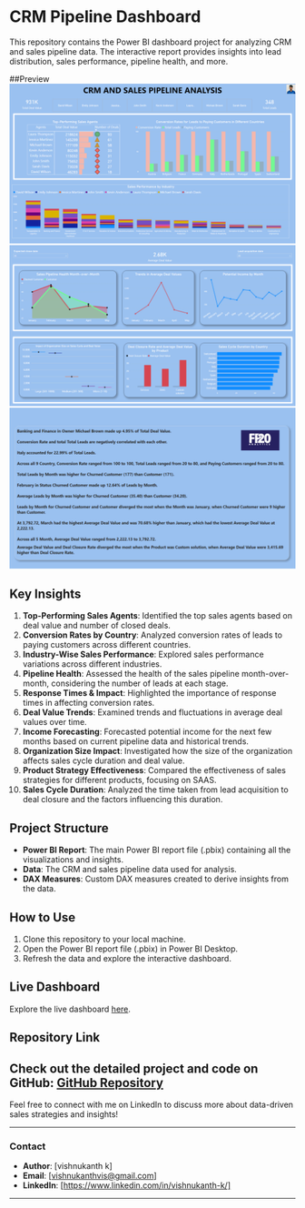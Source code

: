 # CRM Pipeline Dashboard

This repository contains the Power BI dashboard project for analyzing CRM and sales pipeline data. The interactive report provides insights into lead distribution, sales performance, pipeline health, and more.

##Preview
 ![Dashboard Preview](Screenshot%20(239).png)
 ![Dashboard Preview](Screenshot%20(240).png)
 ![Dashboard Preview](Screenshot%20(241).png)

## Key Insights

1. **Top-Performing Sales Agents**: Identified the top sales agents based on deal value and number of closed deals.
2. **Conversion Rates by Country**: Analyzed conversion rates of leads to paying customers across different countries.
3. **Industry-Wise Sales Performance**: Explored sales performance variations across different industries.
4. **Pipeline Health**: Assessed the health of the sales pipeline month-over-month, considering the number of leads at each stage.
5. **Response Times & Impact**: Highlighted the importance of response times in affecting conversion rates.
6. **Deal Value Trends**: Examined trends and fluctuations in average deal values over time.
7. **Income Forecasting**: Forecasted potential income for the next few months based on current pipeline data and historical trends.
8. **Organization Size Impact**: Investigated how the size of the organization affects sales cycle duration and deal value.
9. **Product Strategy Effectiveness**: Compared the effectiveness of sales strategies for different products, focusing on SAAS.
10. **Sales Cycle Duration**: Analyzed the time taken from lead acquisition to deal closure and the factors influencing this duration.

## Project Structure

- **Power BI Report**: The main Power BI report file (.pbix) containing all the visualizations and insights.
- **Data**: The CRM and sales pipeline data used for analysis.
- **DAX Measures**: Custom DAX measures created to derive insights from the data.

## How to Use

1. Clone this repository to your local machine.
2. Open the Power BI report file (.pbix) in Power BI Desktop.
3. Refresh the data and explore the interactive dashboard.

## Live Dashboard

Explore the live dashboard [here](https://app.powerbi.com/view?r=eyJrIjoiMzdmMjgzOWEtZjVlYS00OWNhLWE5MzYtNjVjYTRjNWRjM2IxIiwidCI6ImRmODY3OWNkLWE4MGUtNDVkOC05OWFjLWM4M2VkN2ZmOTVhMCJ9).

## Repository Link

Check out the detailed project and code on GitHub: [GitHub Repository](https://github.com/ViShNu-hub-bot/crm-pipeline-dashboard)
---

Feel free to connect with me on LinkedIn to discuss more about data-driven sales strategies and insights!

---

### Contact

- **Author**: [vishnukanth k]
- **Email**: [vishnukanthvis@gmail.com]
- **LinkedIn**: [https://www.linkedin.com/in/vishnukanth-k/]

---

